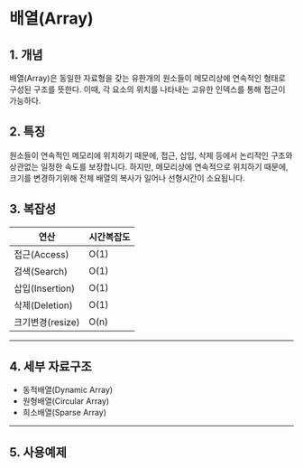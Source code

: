 # 배열(Array)

## 1. 개념

배열(Array)은 동일한 자료형을 갖는 유한개의 원소들이 메모리상에 연속적인 형태로 구성된 구조를 뜻한다.
이때, 각 요소의 위치를 나타내는 고유한 인덱스를 통해 접근이 가능하다.

## 2. 특징

원소들이 연속적인 메모리에 위치하기 때문에, 접근, 삽입, 삭제 등에서 논리적인 구조와 상관없는 일정한 속도를 보장합니다.
하지만, 메모리상에 연속적으로 위치하기 때문에, 크기를 변경하기위해 전체 배열의 복사가 일어나 선형시간이 소요됩니다.

## 3. 복잡성

| 연산             | 시간복잡도 |
| ---------------- | ---------- |
| 접근(Access)     | O(1)       |
| 검색(Search)     | O(1)       |
| 삽입(Insertion)  | O(1)       |
| 삭제(Deletion)   | O(1)       |
| 크기변경(resize) | O(n)       |

---

## 4. 세부 자료구조

-   동적배열(Dynamic Array)
-   원형배열(Circular Array)
-   희소배열(Sparse Array)

---

## 5. 사용예제
